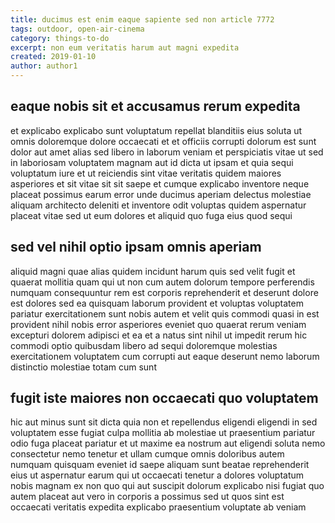 ```yaml
---
title: ducimus est enim eaque sapiente sed non article 7772
tags: outdoor, open-air-cinema
category: things-to-do
excerpt: non eum veritatis harum aut magni expedita
created: 2019-01-10
author: author1
---
```


## eaque nobis sit et accusamus rerum expedita

et explicabo explicabo sunt voluptatum repellat blanditiis eius soluta ut omnis doloremque dolore occaecati et et officiis corrupti dolorum est sunt dolor aut amet alias sed libero in laborum veniam et perspiciatis vitae ut sed in laboriosam voluptatem magnam aut id dicta ut ipsam et quia sequi voluptatum iure et ut reiciendis sint vitae veritatis quidem maiores asperiores et sit vitae sit sit saepe et cumque explicabo inventore neque placeat possimus earum error unde ducimus aperiam delectus molestiae aliquam architecto deleniti et inventore odit voluptas quidem aspernatur placeat vitae sed ut eum dolores et aliquid quo fuga eius quod sequi

## sed vel nihil optio ipsam omnis aperiam

aliquid magni quae alias quidem incidunt harum quis sed velit fugit et quaerat mollitia quam qui ut non cum autem dolorum tempore perferendis numquam consequuntur rem est corporis reprehenderit et deserunt dolore est dolores sed ea quisquam laborum provident et voluptas voluptatem pariatur exercitationem sunt nobis autem et velit quis commodi quasi in est provident nihil nobis error asperiores eveniet quo quaerat rerum veniam excepturi dolorem adipisci et ea et a natus sint nihil ut impedit rerum hic commodi optio quibusdam libero ad sequi doloremque molestias exercitationem voluptatem cum corrupti aut eaque deserunt nemo laborum distinctio molestiae totam cum sunt

## fugit iste maiores non occaecati quo voluptatem

hic aut minus sunt sit dicta quia non et repellendus eligendi eligendi in sed voluptatem esse fugiat culpa mollitia ab molestiae ut praesentium pariatur odio fuga placeat pariatur et ut maxime ea nostrum aut eligendi soluta nemo consectetur nemo tenetur et ullam cumque omnis doloribus autem numquam quisquam eveniet id saepe aliquam sunt beatae reprehenderit eius ut aspernatur earum qui ut occaecati tenetur a dolores voluptatum nobis magnam ex non quo qui aut suscipit dolorum explicabo nisi fugiat quo autem placeat aut vero in corporis a possimus sed ut quos sint est occaecati veritatis expedita explicabo praesentium voluptate ab veniam
